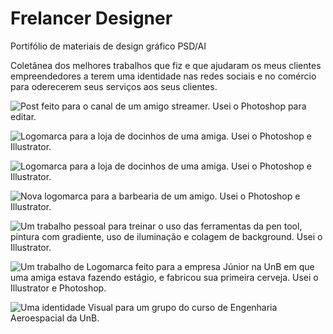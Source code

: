 # Frelancer Designer
Portifólio de materiais de design gráfico PSD/AI

Coletânea dos melhores trabalhos que fiz e que ajudaram os meus clientes empreendedores a terem uma identidade nas redes sociais e no comércio para oderecerem seus serviços aos seus clientes.

![Post feito para o canal de um amigo streamer. Usei o Photoshop para editar.](http://url/to/img.png](https://mir-s3-cdn-cf.behance.net/project_modules/max_1200/dbb81279255317.5cbdfdd8565d3.png)https://mir-s3-cdn-cf.behance.net/project_modules/max_1200/dbb81279255317.5cbdfdd8565d3.png)

![Logomarca para a loja de docinhos de uma amiga. Usei o Photoshop e Illustrator.](https://mir-s3-cdn-cf.behance.net/project_modules/fs/6f5bf671023407.5bf8385fe1168.png)

![Logomarca para a loja de docinhos de uma amiga. Usei o Photoshop e Illustrator.](https://mir-s3-cdn-cf.behance.net/project_modules/fs/6f5bf671023407.5bf8385fe1168.png)

![Nova logomarca para a barbearia de um amigo. Usei o Photoshop e Illustrator.](https://mir-s3-cdn-cf.behance.net/project_modules/fs/6d5ee471023407.5bf8385fe2e80.png)

![Um trabalho pessoal para treinar o uso das ferramentas da pen tool, pintura com gradiente, uso de iluminação e colagem de background. Usei o Illustrator.](https://mir-s3-cdn-cf.behance.net/project_modules/fs/d71d6971023407.5bf8385fe7a11.png)

![Um trabalho de Logomarca feito para a empresa Júnior na UnB em que uma amiga estava fazendo estágio, e fabricou sua primeira cerveja. Usei o Illustrator e Photoshop.](https://mir-s3-cdn-cf.behance.net/project_modules/fs/6078a371023407.5bf8385fe89b4.png)

![Uma identidade Visual para um grupo do curso de Engenharia Aeroespacial da UnB.](https://mir-s3-cdn-cf.behance.net/project_modules/fs/c1c26471023407.5bf8385fe1ddb.png, (https://mir-s3-cdn-cf.behance.net/project_modules/fs/fc4d3771023407.5bf8385fe5ae0.png))

